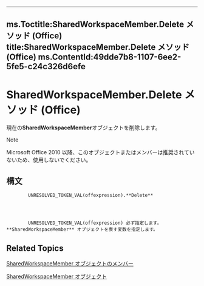 

---
ms.Toctitle:SharedWorkspaceMember.Delete メソッド (Office)
title:SharedWorkspaceMember.Delete メソッド (Office)
ms.ContentId:49dde7b8-1107-6ee2-5fe5-c24c326d6efe
---
# SharedWorkspaceMember.Delete メソッド (Office)




現在の**SharedWorkspaceMember**オブジェクトを削除します。

>[!NOTE]
>Microsoft Office 2010 以降、このオブジェクトまたはメンバーは推奨されていないため、使用しないでください。





## 構文

            UNRESOLVED_TOKEN_VAL(offexpression).**Delete**




            UNRESOLVED_TOKEN_VAL(offexpression) 必ず指定します。**SharedWorkspaceMember** オブジェクトを表す変数を指定します。



## Related Topics

[SharedWorkspaceMember オブジェクトのメンバー](d2519ac4-a9a3-0480-c7c3-dbd98c514692.md)

[SharedWorkspaceMember オブジェクト](4d5ec7d9-b7f2-cdcf-5db2-7429b7a08ed9.md)




